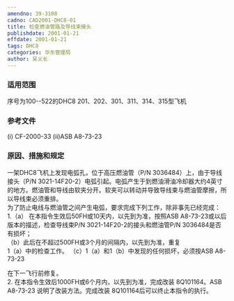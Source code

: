 ```yaml
---
amendno: 39-3108  
cadno: CAD2001-DHC8-01  
title: 检查燃油管路及导线束接头  
publishdate: 2001-01-21  
effdate: 2001-01-21  
tags: DHC8  
categories: 华东管理局  
author: 吴义长  
---
```

  
### 适用范围  
序号为100--522的DHC8 201、202、301、311、314、315型飞机  
  
<!--more-->  
### 参考文件  
(i) CF-2000-33 (ii)ASB A8-73-23  
  
### 原因、措施和规定  
一架DHC8飞机上发现电弧孔，位于高压燃油管（P/N 3036484）上，由于导线接头（P/N 3021-14F20-2）电弧引起。电弧产生于到燃油滑油冷却器大约4英寸的地方。燃油管和导线由软夹分开。软夹可以转动并导致导线束与燃油管摩擦，所以导线束必须重排。  
  为了防止电线与燃油管之间产生电弧，要求完成下列工作，除非事先已经完成：  
1.（a） 在本指令生效后50FH或10天内，以先到为准，按照ASB A8-73-23或以后版本的描述，检查导线束P/N 3021-14F20-2的接头和燃油管P/N 3036484是否有损坏；  
    （b）此后在不超过500FH或3个月的间隔内，以先到为准，重复  
1（a）中的检查工作。     （c）1（a）和1（b）中发现的任何损坏，必须按ASB A8-73-23  
  
在下一飞行前修复。  
  2. 在本指令生效后1000FH或6个月内，以先到为准，完成改装 8Q101164。ASB A8-73-23 说明了改装方法。完成改装 8Q101164后可以终止本指令的执行。  
